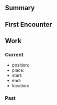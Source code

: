 
## Summary

## First Encounter

## Work

### Current
- position:
- place:
- start:
- end:
- location:

### Past

